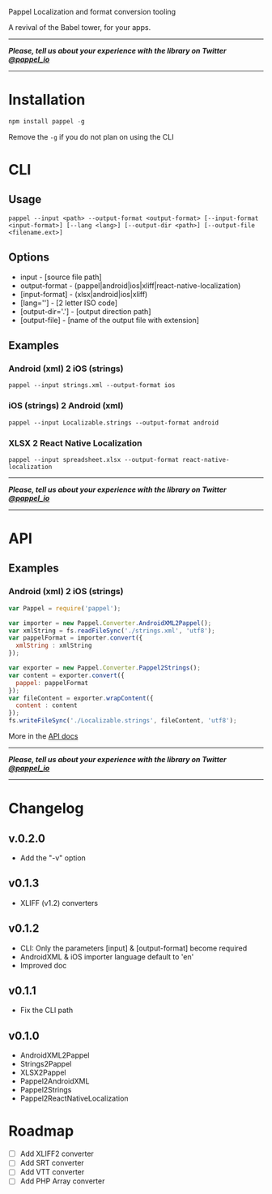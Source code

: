 Pappel
Localization and format conversion tooling

A revival of the Babel tower, for your apps.

---

***Please, tell us about your experience with the library on Twitter [@pappel_io](https://twitter.com/pappel_io)***

---

# Installation

```javascript
npm install pappel -g
```
Remove the ```-g``` if you do not plan on using the CLI

# CLI

## Usage

```
pappel --input <path> --output-format <output-format> [--input-format <input-format>] [--lang <lang>] [--output-dir <path>] [--output-file <filename.ext>]
```

## Options

- input - [source file path]
- output-format - (pappel|android|ios|xliff|react-native-localization)
- [input-format] - (xlsx|android|ios|xliff)
- [lang=''] - [2 letter ISO code]
- [output-dir='.'] - [output direction path]
- [output-file] - [name of the output file with extension]

## Examples

### Android (xml) 2 iOS (strings)
```
pappel --input strings.xml --output-format ios
```
### iOS (strings) 2 Android (xml)
```
pappel --input Localizable.strings --output-format android
```
### XLSX 2 React Native Localization
```
pappel --input spreadsheet.xlsx --output-format react-native-localization
```

---

***Please, tell us about your experience with the library on Twitter [@pappel_io](https://twitter.com/pappel_io)***

---

# API

## Examples

### Android (xml) 2 iOS (strings)
```js
var Pappel = require('pappel');

var importer = new Pappel.Converter.AndroidXML2Pappel();
var xmlString = fs.readFileSync('./strings.xml', 'utf8');
var pappelFormat = importer.convert({
  xmlString : xmlString
});

var exporter = new Pappel.Converter.Pappel2Strings();
var content = exporter.convert({
  pappel: pappelFormat
});
var fileContent = exporter.wrapContent({
  content : content
});
fs.writeFileSync('./Localizable.strings', fileContent, 'utf8');
```

More in the [API docs](http://docs.pappel.io/latest/)

---

***Please, tell us about your experience with the library on Twitter [@pappel_io](https://twitter.com/pappel_io)***

---

# Changelog

## v.0.2.0

- Add the "-v" option

## v0.1.3

- XLIFF (v1.2) converters

## v0.1.2

- CLI: Only the parameters [input] & [output-format] become required
- AndroidXML & iOS importer language default to 'en'
- Improved doc

## v0.1.1

- Fix the CLI path

## v0.1.0

- AndroidXML2Pappel
- Strings2Pappel
- XLSX2Pappel
- Pappel2AndroidXML
- Pappel2Strings
- Pappel2ReactNativeLocalization


# Roadmap

- [ ] Add XLIFF2 converter
- [ ] Add SRT converter
- [ ] Add VTT converter
- [ ] Add PHP Array converter
